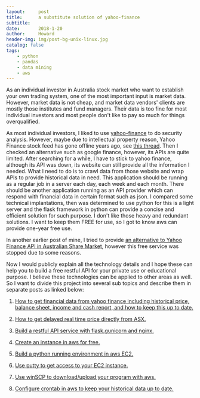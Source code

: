 ```yaml
---
layout:     post
title:      a substitute solution of yahoo-finance
subtitle:   
date:       2018-1-20
author:     Howard
header-img: img/post-bg-unix-linux.jpg
catalog: false
tags:
    - python
    - pandas
    - data mining
    - aws
---
```


As an individual investor in Australia stock market who want to establish your own trading system, one of the most important input is market data. However, market data is not cheap, and market data vendors' clients are mostly those institutes and fund managers.  Their data is too fine for most individual investors and most people don't like to pay so much for things overqualified.  



As most individual investors, I liked to use [yahoo-finance](https://pypi.org/project/yahoo-finance/) to do security analysis.  However, maybe due to intellectual property reason, Yahoo Finance stock feed has gone offline years ago, see [this thread](https://forums.whirlpool.net.au/archive/2678938).  Then I checked an alternative such as google finance, however, its APIs are quite limited.  After searching for a while, I have to stick to yahoo finance,  although its API was down, its website can still provide all the information I needed.  What I need to do is to crawl data from those website and wrap APIs to provide historical data in need.  This application should be running as a regular job in a server each day, each week and each month.  There should be another application running as an API provider which can respond with financial data in certain format such as json. I  compared some technical implantations, then was determined to use python for this is a light server and the flask framework in python can provide a concise and efficient solution for such purpose. I don't like those heavy and redundant solutions.  I want to keep them FREE for use,  so I got to know aws can provide one-year free use.  



In another earlier post of mine, I tried to provide [an alternative to Yahoo Finance API in Australian Share Market](http://engineerman.club/2018/01/18/An-Alternative-to-Yahoo-Finance-API-in-Australian-Share-Market/), however this free service was stopped due to some reasons.





Now I would publicly explain all the technology details and I hope these can help you to build a free restful API for your private use or educational purpose.   I believe these technologies can be applied to other areas as well.  So I want to divide this project into several sub topics and describe them in separate posts as linked below: 

   1. [How to get financial data from yahoo finance including historical price, balance sheet, income and cash report, and how to keep this up to date.](http://engineerman.club/2018/01/22/get-historical-data-with-python/)

   2. [How to get delayed real time price directly from ASX.](http://engineerman.club/2018/01/22/get-delayed-price-directly-from-ASX/)

   3. [Build a restful API service with flask,gunicorn and nginx.](http://engineerman.club/2020/01/12/build-a-rest-API-service-to-provide-market-data-for-yourself/) 

   4. [Create an instance in aws for free.](http://engineerman.club/2018/11/16/create-an-instance-in-aws-for-free/)

   5. [Build a python running environment  in aws EC2.](http://engineerman.club/2018/11/16/How-to-access-the-EC2-instance-in-AWS/)

   6. [Use putty to get access to your EC2 instance.](http://engineerman.club/2018/11/16/How-to-access-the-EC2-instance-in-AWS/)

   7. [Use winSCP to download/upload your program with aws.](http://engineerman.club/2018/11/16/How-to-access-the-EC2-instance-in-AWS/)

   8. [Configure crontab in aws to keep your historical data up to date.](http://engineerman.club/2018/11/16/Schedule-regular-tasks-in-AWS/)


